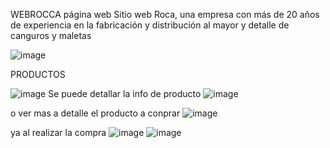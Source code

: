 WEBROCCA
página web
Sitio web Roca, una empresa con más de 20 años de experiencia en la fabricación y distribución al mayor y detalle de canguros y maletas

![image](https://github.com/user-attachments/assets/3724934b-ea46-4b21-ade9-882ef31f5690)

PRODUCTOS

![image](https://github.com/user-attachments/assets/0a3cf120-2a11-4af4-bcb6-91097f320836)
Se puede detallar la info de producto
![image](https://github.com/user-attachments/assets/bb11f2ef-e098-4bf0-836f-84645723bf2e)

o  ver mas a detalle el producto a conprar
![image](https://github.com/user-attachments/assets/a7dcc790-856f-4eb6-977f-adfdeee83f2b)

ya al realizar la compra 
![image](https://github.com/user-attachments/assets/4256d2fe-98d6-4518-a674-a97e0ee8fdef)
 ![image](https://github.com/user-attachments/assets/0b74afe5-b428-48c9-ba58-62769d4781b2)



